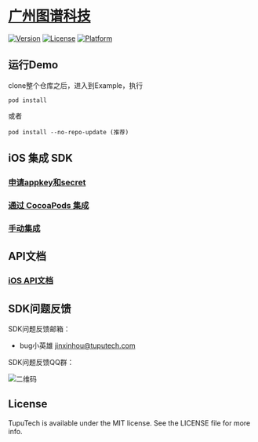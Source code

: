 # [广州图谱科技](https://www.tuputech.com/)

[![Version](https://img.shields.io/cocoapods/v/TupuTech.svg?style=flat)](http://cocoapods.org/pods/TupuTech)
[![License](https://img.shields.io/cocoapods/l/TupuTech.svg?style=flat)](http://cocoapods.org/pods/TupuTech)
[![Platform](https://img.shields.io/cocoapods/p/TupuTech.svg?style=flat)](http://cocoapods.org/pods/TupuTech)

## 运行Demo

clone整个仓库之后，进入到Example，执行

```
pod install

```

或者


```
pod install --no-repo-update (推荐) 

```

## iOS 集成 SDK
### [申请appkey和secret](https://www.tuputech.com/register)  
### [通过 CocoaPods 集成](./document/cocoapods.md)
### [手动集成](./document/manually.md)

## API文档

### [iOS API文档](./document/SDK_API_iOS.md)

## SDK问题反馈

SDK问题反馈邮箱：

- bug小英雄 <jinxinhou@tuputech.com>

SDK问题反馈QQ群：

![二维码](http://olvbg9kpu.bkt.clouddn.com/%E5%9B%BE%E8%B0%B1%E7%A7%91%E6%8A%80SDK%E9%97%AE%E9%A2%98%E5%8F%8D%E9%A6%88%E7%BE%A4%E7%BE%A4%E4%BA%8C%E7%BB%B4%E7%A0%81.png)

## License

TupuTech is available under the MIT license. See the LICENSE file for more info.
